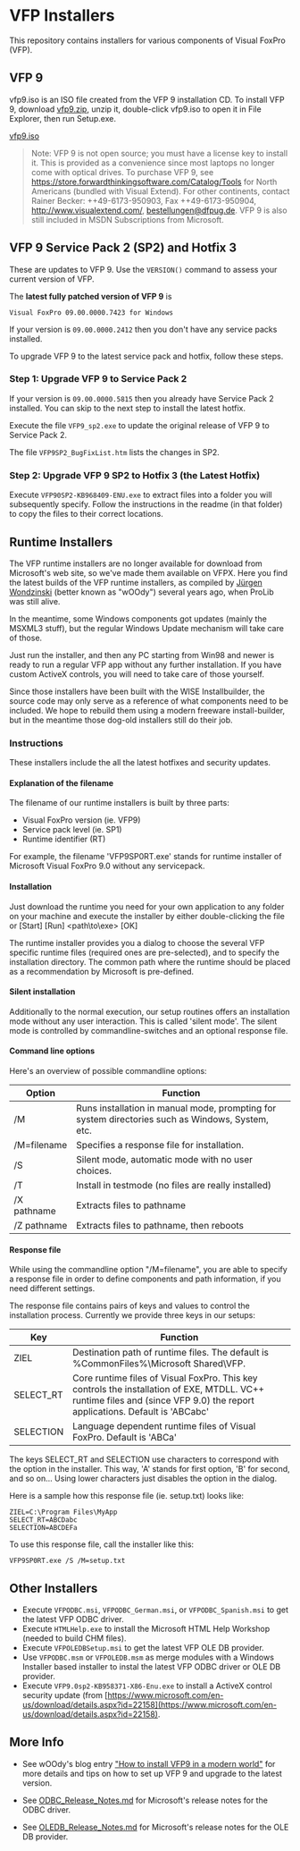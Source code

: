 # VFP Installers

This repository contains installers for various components of Visual FoxPro (VFP).

## VFP 9

vfp9.iso is an ISO file created from the VFP 9 installation CD. To install VFP 9, download [vfp9.zip](http://vfpxrepository.com/files/vfp9.zip), unzip it, double-click vfp9.iso to open it in File Explorer, then run Setup.exe.

[vfp9.iso](http://vfpxrepository.com/files/vfp9.iso)

> Note: VFP 9 is not open source; you must have a license key to install it. This is provided as a convenience since most laptops no longer come with optical drives.
> To purchase VFP 9, see https://store.forwardthinkingsoftware.com/Catalog/Tools for North Americans (bundled with Visual Extend). For other continents, contact Rainer Becker: ++49-6173-950903, Fax ++49-6173-950904, http://www.visualextend.com/, bestellungen@dfpug.de. VFP 9 is also still included in MSDN Subscriptions from Microsoft.

## VFP 9 Service Pack 2 (SP2) and Hotfix 3

These are updates to VFP 9. Use the `VERSION()` command to assess your current version of VFP.

The **latest fully patched version of VFP 9** is

```
Visual FoxPro 09.00.0000.7423 for Windows
```

If your version is `09.00.0000.2412` then you don't have any service packs installed.

To upgrade VFP 9 to the latest service pack and hotfix, follow these steps.

### Step 1: Upgrade VFP 9 to Service Pack 2

If your version is `09.00.0000.5815` then you already have Service Pack 2 installed.  You can skip to the next step to install the latest hotfix.

Execute the file `VFP9_sp2.exe` to update the original release of VFP 9 to Service Pack 2.

The file `VFP9SP2_BugFixList.htm` lists the changes in SP2.

###  Step 2: Upgrade VFP 9 SP2 to Hotfix 3 (the Latest Hotfix)

Execute `VFP90SP2-KB968409-ENU.exe` to extract files into a folder you will subsequently specify. Follow the instructions in the readme (in that folder) to copy the files to their correct locations.

## Runtime Installers

The VFP runtime installers are no longer available for download from Microsoft's web site, so we've made them available on VFPX. Here you find the latest builds of the VFP runtime installers, as compiled by [Jürgen Wondzinski](https://github.com/Woody-Soft) (better known as "wOOdy") several years ago, when ProLib was still alive.

In the meantime, some Windows components got updates (mainly the MSXML3 stuff), but the regular Windows Update mechanism will take care of those.

Just run the installer, and then any PC starting from Win98 and newer is ready to run a regular VFP app without any further installation. If you have custom ActiveX controls, you will need to take care of those yourself.

Since those installers have been built with the WISE Installbuilder, the source code may only serve as a reference of what components need to be included. We hope to rebuild them using a modern freeware install-builder, but in the meantime those dog-old installers still do their job.

### Instructions

These installers include the all the latest hotfixes and security updates.

#### Explanation of the filename

The filename of our runtime installers is built by three parts:

 * Visual FoxPro version (ie. VFP9)
 * Service pack level (ie. SP1)
 * Runtime identifier (RT)

For example, the filename 'VFP9SP0RT.exe' stands for runtime installer of Microsoft Visual FoxPro 9.0 without any servicepack.

#### Installation

Just download the runtime you need for your own application to any folder on your machine and execute the installer by either double-clicking the file or [Start] [Run] <path\to\exe> [OK]

The runtime installer provides you a dialog to choose the several VFP specific runtime files (required ones are pre-selected), and to specify the installation directory. The common path where the runtime should be placed as a recommendation by Microsoft is pre-defined.

#### Silent installation
Additionally to the normal execution, our setup routines offers an installation mode without any user interaction. This is called 'silent mode'. The silent mode is controlled by commandline-switches and an optional response file.

#### Command line options

Here's an overview of possible commandline options:

| Option | Function |
|--------|----------|
| /M | Runs installation in manual mode, prompting for system directories such as Windows, System, etc. |
| /M=filename | Specifies a response file for installation. |
| /S | Silent mode, automatic mode with no user choices. |
| /T | Install in testmode (no files are really installed) |
| /X pathname | Extracts files to pathname |
| /Z pathname | Extracts files to pathname, then reboots |

#### Response file

While using the commandline option "/M=filename", you are able to specify a response file in order to define components and path information, if you need different settings.

The response file contains pairs of keys and values to control the installation process. Currently we provide three keys in our setups:

| Key | Function |
|-----|----------|
| ZIEL | Destination path of runtime files. The default is %CommonFiles%\Microsoft Shared\VFP. |
| SELECT_RT | Core runtime files of Visual FoxPro. This key controls the installation of EXE, MTDLL. VC++ runtime files and (since VFP 9.0) the report applications. Default is 'ABCabc' |
| SELECTION | Language dependent runtime files of Visual FoxPro. Default is 'ABCa' |

The keys SELECT_RT and SELECTION use characters to correspond with the option in the installer. This way, 'A' stands for first option, 'B' for second, and so on... Using lower characters just disables the option in the dialog.

Here is a sample how this response file (ie. setup.txt) looks like:

    ZIEL=C:\Program Files\MyApp
    SELECT_RT=ABCDabc
    SELECTION=ABCDEFa

To use this response file, call the installer like this:

    VFP9SP0RT.exe /S /M=setup.txt

## Other Installers

* Execute `VFPODBC.msi`, `VFPODBC_German.msi`, or `VFPODBC_Spanish.msi` to get the latest VFP ODBC driver.
* Execute `HTMLHelp.exe` to install the Microsoft HTML Help Workshop (needed to build CHM files).
* Execute `VFPOLEDBSetup.msi` to get the latest VFP OLE DB provider.
* Use `VFPODBC.msm` or `VFPOLEDB.msm` as merge modules with a Windows Installer based installer to instal the latest VFP ODBC driver or OLE DB provider.
* Execute `VFP9.0sp2-KB958371-X86-Enu.exe` to install a ActiveX control security update (from [https://www.microsoft.com/en-us/download/details.aspx?id=22158](https://www.microsoft.com/en-us/download/details.aspx?id=22158).

## More Info

* See wOOdy's blog entry ["How to install VFP9 in a modern world"](http://woody-prolib.blogspot.com/2018/12/how-to.html) for more details and tips on how to set up VFP 9 and upgrade to the latest version.

* See [ODBC_Release_Notes.md](ODBC_Release_Notes.md) for Microsoft's release notes for the ODBC driver.

* See [OLEDB_Release_Notes.md](OLEDB_Release_Notes.md) for Microsoft's release notes for the OLE DB provider.

